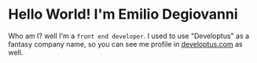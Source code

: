 # Hello World! I'm Emilio Degiovanni

Who am I? well I'm a <code>front end developer</code>. I used to use "Developtus" as a fantasy company name, so you can see me profile in [developtus.com](http://developtus.com) as well.